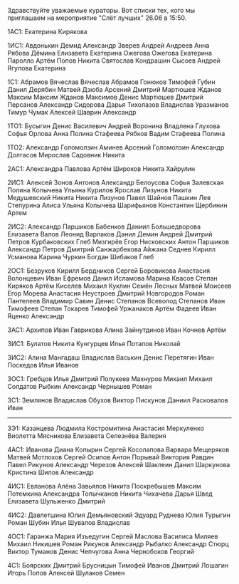 Здравствуйте уважаемые кураторы. Вот списки тех, кого мы приглашаем на мероприятие "Слёт лучших" 26.06 в 15:50.

1АС1:
Екатерина Кирякова

1ИС1:
Авдонькин Демид
Александр Зверев
Андрей Андреев
Анна Рябова
Дёмина Елизавета
Екатерина Ожегова
Ожегова Екатерина
Паролло Артём
Попов Никита
Святослав Кондрашин
Сысоев Андрей
Ягупова Екатерина

1С1:
Абрамов Вячеслав
Вячеслав Абрамов
Гонюков Тимофей
Губин Данил
Дерябин Матвей
Дзюба Арсений
Дмитрий Мартюшев
Жданов Максим
Максим Жданов
Максимов Денис
Мартюшев Дмитрий
Персанов Александр
Сидорова Дарья
Тихолазов Владислав
Уразманов Тимур
Чумак Алексей
Шаврин Александр

1ТО1:
Бусыгин Денис
Василевич Андрей
Воронина Владлена
Глухова Софья
Орлова Анна
Полина Стафеева
Рябков Вадим
Стафеева Полина

1ТО2:
Александр Голомолзин
Аминев Арсений
Голомолзин Александр
Долгасов Мирослав
Садовник Никита

2АС1:
Александра Павлова
Артём Широков
Никита Хайрулин

2ИС1:
Алексей Зонов
Антонов Александр
Белоусова Софья
Залевская Полина
Копычева Ульяна
Курилов Ярослав
Лизунов Никита
Медушевский Никита
Никита Лизунов
Павел Шайнов
Пашкин Лев
Степурина Алиса
Ульяна Копычева
Шарифьянов Константин
Щербинин Артем

2ИС2:
Александр Паршиков
Бабенков Даниил
Большедворова Елизавета
Валов Леонид
Варлаков Данил
Демин Андрей
Дмитрий Петров
Курбаковских Глеб
Мизгирёв Егор
Нисковских Антон
Паршиков Александр
Петров Дмитрий
Санжарбекова Айжана
Седнев Кирилл
Усманова Карина
Чуркин Богдан
Шибаков Глеб

2ОС1:
Безруков Кирилл
Бердников Сергей
Боровикова Анастасия
Волонцевич Иван
Ефремов Данил
Исламова Марина
Квасов Степан
Киряков Артём
Киселев Михаил
Куклин Семён
Лесных Матвей
Моисеев Егор
Морева Анастасия
Неустроев Дмитрий
Новгородов Роман
Пантелеев Владимир
Савин Денис
Степанов Всеволод
Степанов Иван
Тимофеев Степан
Токарев Тимофей
Уржанаков Артём
Фадеев Иван
Яценко Александр

3АС1:
Архипов Иван
Гаврикова Алина
Зайнутдинов Иван
Кочнев Артём

3ИС1:
Булатов Никита
Кунгурцев Илья
Потапов Николай

3ИС2:
Алина Мангадаш
Владислав Васькин
Денис Перетягин
Иван Поскедов
Илья Иванов

3ОС1:
Гребцов Илья
Дмитрий Полукеев
Махнуров Михаил
Михаил Солдатов
Рыбкин Александр
Чернышев Роман

3С1:
Землянов Владислав
Обухов Виктор
Пискунов Даниил
Расковалов Иван

---

3Э1:
Казанцева Людмила
Костромитина Анастасия
Меркуленко Виолетта
Мясникова Елизавета
Селезнёва Валерия

4АС1:
Иванова Диана
Копырин Сергей
Косолапова Варвара
Мещеряков Матвей
Мотлохов Сергей
Осипов Антон
Порывай Виктория
Равдин Павел
Рикунов Александр
Черезов Алексей
Шаклеин Данил
Шаркунова Кристина
Шилов Александр

4ИС1:
Евланова Алёна
Завьялов Никита
Поскребышев Максим
Потемкина Александра
Топычканов Никита
Чихачева Дарья
Швед Елизавета
Шульженко Дмитрий

4ИС2:
Давлетшина Юлия
Демьяновский Эдуард
Руднева Юлия
Турыгин Роман
Шубин Илья
Шувалов Владислав

4ОС1:
Гаранжа Мария
Изъедугин Сергей
Маслова Василиса
Миляев Михаил
Никишев Роман
Рикунов Александр
Рыбалко Александр
Стюрц Виктор
Туманов Денис
Чепчугова Анна
Чернобоков Георгий

4С1:
Боярских Дмитрий
Брусницын Тимофей
Иванов Дмитрий
Лошагин Игорь
Попов Алексей
Шулаков Семен